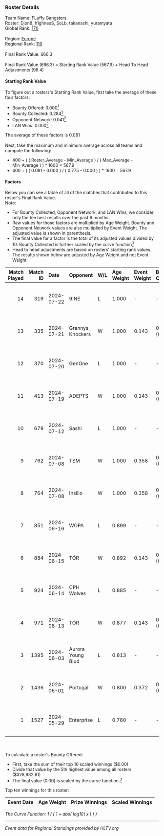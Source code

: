 ### Roster Details<br />
Team Name: FLuffy Gangsters<br />
Roster: Djon8, h1ghnesS, SoLb, takanashi, yuramyata<br />
Global Rank: [170](../standings_global.md)<br />
<br />
Region: [Europe]( ../standings_europe.md)<br />
Regional Rank: [110]( ../standings_europe.md)<br />
<br />
Final Rank Value:  666.3<br />
<br />
Final Rank Value (666.3) = Starting Rank Value (567.9) + Head To Head Adjustments (98.4)<br />

#### Starting Rank Value<br />
To figure out a rosters's Starting Rank Value, first take the average of these four factors:<br />
- Bounty Offered: 0.000[<sup>1</sup>](#table2)
- Bounty Collected: 0.284[<sup>2</sup>](#table1)
- Opponent Network: 0.041[<sup>2</sup>](#table1)
- LAN Wins: 0.000[<sup>2</sup>](#table1)

The average of these factors is 0.081<br />
<br />
Next, take the maximum and minimum average across all teams and compute the following:<br />
- 400 + ( ( Roster_Average - Min_Average ) / ( Max_Average - Min_Average ) ) * 1600 = 567.9
- 400 + ( ( 0.081 - 0.000 ) / ( 0.775 - 0.000 ) ) * 1600 = 567.9


#### Factors<br />
Below you can see a table of all of the matches that contributed to this roster's Final Rank Value.<br />
Note:<br />

- For Bounty Collected, Opponent Network, and LAN Wins, we consider only the ten best results over the past 6 months.
- Raw values for those factors are multiplied by Age Weight. Bounty and Opponent Network values are also multiplied by Event Weight. The adjusted value is shown in parenthesis.
- The final value for a factor is the total of its adjusted values divided by 10. Bounty Collected is further scaled by the curve function[<sup>3</sup>](#curveFunction)
- Head to head adjustments are based on rosters' starting rank values. The results shown below are adjusted by Age Weight and not Event Weight
<span id="table1"></span><br />


| Match Played | Match ID | Date       | Opponent          | W/L | Age Weight | Event Weight | Bounty Collected | Opponent Network | LAN Wins  | H2H Adj. | Roster                                      |
| -: | -: | :- | :- | :- | :- | :- | :- | :- | :- | -: | :- |
|           14 |      319 | 2024-07-22 | 9INE              | L   | 1.000      | -            | -                | -                | -         |    -5.06 | Djon8, h1ghnesS, SoLb, takanashi, yuramyata |
|           13 |      335 | 2024-07-21 | Grannys Knockers  | W   | 1.000      | 0.143        | 0.004 (0.001)    | 0.129 (0.018)    | 0 (0.000) |    20.89 | Djon8, h1ghnesS, SoLb, takanashi, yuramyata |
|           12 |      370 | 2024-07-20 | GenOne            | L   | 1.000      | -            | -                | -                | -         |   -21.53 | Djon8, h1ghnesS, SoLb, takanashi, yuramyata |
|           11 |      413 | 2024-07-19 | ADEPTS            | W   | 1.000      | 0.143        | 0.002 (0.000)    | 0.027 (0.004)    | 0 (0.000) |    14.68 | Djon8, h1ghnesS, SoLb, takanashi, yuramyata |
|           10 |      679 | 2024-07-12 | Sashi             | L   | 1.000      | -            | -                | -                | -         |    -1.40 | Djon8, h1ghnesS, SoLb, takanashi, yuramyata |
|            9 |      762 | 2024-07-08 | TSM               | W   | 1.000      | 0.358        | 0.039 (0.014)    | 0.345 (0.123)    | 0 (0.000) |    27.27 | Djon8, h1ghnesS, SoLb, takanashi, yuramyata |
|            8 |      764 | 2024-07-08 | Insilio           | W   | 1.000      | 0.358        | 0.023 (0.008)    | 0.554 (0.198)    | 0 (0.000) |    27.87 | Djon8, h1ghnesS, SoLb, takanashi, yuramyata |
|            7 |      851 | 2024-06-16 | WOPA              | L   | 0.899      | -            | -                | -                | -         |   -13.32 | Djon8, h1ghnesS, SoLb, takanashi, yuramyata |
|            6 |      884 | 2024-06-15 | TÓR               | W   | 0.892      | 0.143        | 0.025 (0.003)    | 0.117 (0.015)    | 0 (0.000) |    23.67 | Djon8, h1ghnesS, SoLb, takanashi, yuramyata |
|            5 |      924 | 2024-06-14 | CPH Wolves        | L   | 0.885      | -            | -                | -                | -         |    -6.68 | Djon8, h1ghnesS, SoLb, takanashi, yuramyata |
|            4 |      971 | 2024-06-13 | TÓR               | W   | 0.877      | 0.143        | 0.025 (0.003)    | 0.117 (0.015)    | 0 (0.000) |    24.00 | Djon8, h1ghnesS, SoLb, takanashi, yuramyata |
|            3 |     1395 | 2024-06-03 | Aurora Young Blud | L   | 0.813      | -            | -                | -                | -         |    -5.49 | Djon8, h1ghnesS, SoLb, takanashi, yuramyata |
|            2 |     1436 | 2024-06-01 | Portugal          | W   | 0.800      | 0.372        | 0.003 (0.001)    | 0.122 (0.036)    | 0 (0.000) |    16.38 | Djon8, h1ghnesS, SoLb, takanashi, yuramyata |
|            1 |     1527 | 2024-05-29 | Enterprise        | L   | 0.780      | -            | -                | -                | -         |    -2.92 | Djon8, h1ghnesS, SoLb, takanashi, yuramyata |

<br />
<span id="table2"></span><br />
To calculate a roster's Bounty Offered:<br />

- First, take the sum of their top 10 scaled winnings ($0.00)
- Divide that value by the 5th highest value among all rosters ($328,832.91)
- The final value (0.00) is scaled by the curve function.[<sup>3</sup>](#curveFunction)

Top ten winnings for this roster:<br />

| Event Date | Age Weight | Prize Winnings | Scaled Winnings |
| :- | -: | :- | :- |


<span id="curveFunction"></span>_The Curve Function: 1 / ( 1 + abs( log10( x ) ) )_<br />

---
_Event data for Regional Standings provided by HLTV.org_<br />
